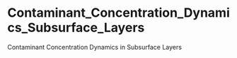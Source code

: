 # Contaminant_Concentration_Dynamics_Subsurface_Layers
Contaminant Concentration Dynamics in Subsurface Layers
